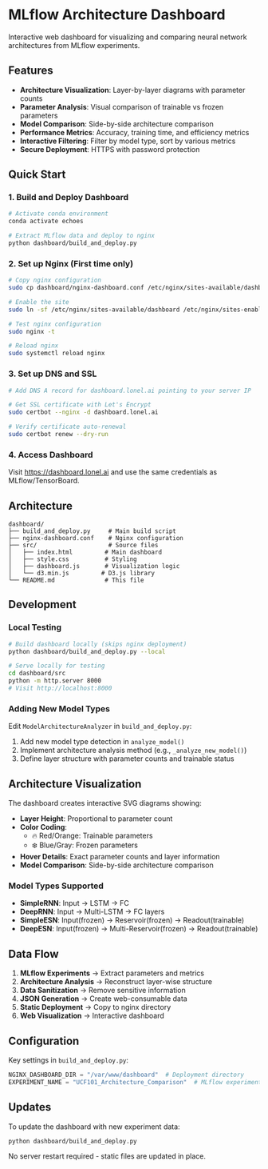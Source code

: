 # MLflow Architecture Dashboard

Interactive web dashboard for visualizing and comparing neural network architectures from MLflow experiments.

## Features

- **Architecture Visualization**: Layer-by-layer diagrams with parameter counts
- **Parameter Analysis**: Visual comparison of trainable vs frozen parameters  
- **Model Comparison**: Side-by-side architecture comparison
- **Performance Metrics**: Accuracy, training time, and efficiency metrics
- **Interactive Filtering**: Filter by model type, sort by various metrics
- **Secure Deployment**: HTTPS with password protection

## Quick Start

### 1. Build and Deploy Dashboard

```bash
# Activate conda environment
conda activate echoes

# Extract MLflow data and deploy to nginx
python dashboard/build_and_deploy.py
```

### 2. Set up Nginx (First time only)

```bash
# Copy nginx configuration
sudo cp dashboard/nginx-dashboard.conf /etc/nginx/sites-available/dashboard

# Enable the site
sudo ln -sf /etc/nginx/sites-available/dashboard /etc/nginx/sites-enabled/

# Test nginx configuration
sudo nginx -t

# Reload nginx
sudo systemctl reload nginx
```

### 3. Set up DNS and SSL

```bash
# Add DNS A record for dashboard.lonel.ai pointing to your server IP

# Get SSL certificate with Let's Encrypt
sudo certbot --nginx -d dashboard.lonel.ai

# Verify certificate auto-renewal
sudo certbot renew --dry-run
```

### 4. Access Dashboard

Visit https://dashboard.lonel.ai and use the same credentials as MLflow/TensorBoard.

## Architecture

```
dashboard/
├── build_and_deploy.py     # Main build script
├── nginx-dashboard.conf    # Nginx configuration
├── src/                    # Source files
│   ├── index.html         # Main dashboard
│   ├── style.css          # Styling
│   ├── dashboard.js       # Visualization logic
│   └── d3.min.js         # D3.js library
└── README.md              # This file
```

## Development

### Local Testing

```bash
# Build dashboard locally (skips nginx deployment)
python dashboard/build_and_deploy.py --local

# Serve locally for testing
cd dashboard/src
python -m http.server 8000
# Visit http://localhost:8000
```

### Adding New Model Types

Edit `ModelArchitectureAnalyzer` in `build_and_deploy.py`:

1. Add new model type detection in `analyze_model()`
2. Implement architecture analysis method (e.g., `_analyze_new_model()`)
3. Define layer structure with parameter counts and trainable status

## Architecture Visualization

The dashboard creates interactive SVG diagrams showing:

- **Layer Height**: Proportional to parameter count
- **Color Coding**: 
  - 🔥 Red/Orange: Trainable parameters
  - ❄️ Blue/Gray: Frozen parameters
- **Hover Details**: Exact parameter counts and layer information
- **Model Comparison**: Side-by-side architecture comparison

### Model Types Supported

- **SimpleRNN**: Input → LSTM → FC
- **DeepRNN**: Input → Multi-LSTM → FC layers
- **SimpleESN**: Input(frozen) → Reservoir(frozen) → Readout(trainable)
- **DeepESN**: Input(frozen) → Multi-Reservoir(frozen) → Readout(trainable)

## Data Flow

1. **MLflow Experiments** → Extract parameters and metrics
2. **Architecture Analysis** → Reconstruct layer-wise structure
3. **Data Sanitization** → Remove sensitive information
4. **JSON Generation** → Create web-consumable data
5. **Static Deployment** → Copy to nginx directory
6. **Web Visualization** → Interactive dashboard

## Configuration

Key settings in `build_and_deploy.py`:

```python
NGINX_DASHBOARD_DIR = "/var/www/dashboard"  # Deployment directory
EXPERIMENT_NAME = "UCF101_Architecture_Comparison"  # MLflow experiment
```

## Updates

To update the dashboard with new experiment data:

```bash
python dashboard/build_and_deploy.py
```

No server restart required - static files are updated in place.
